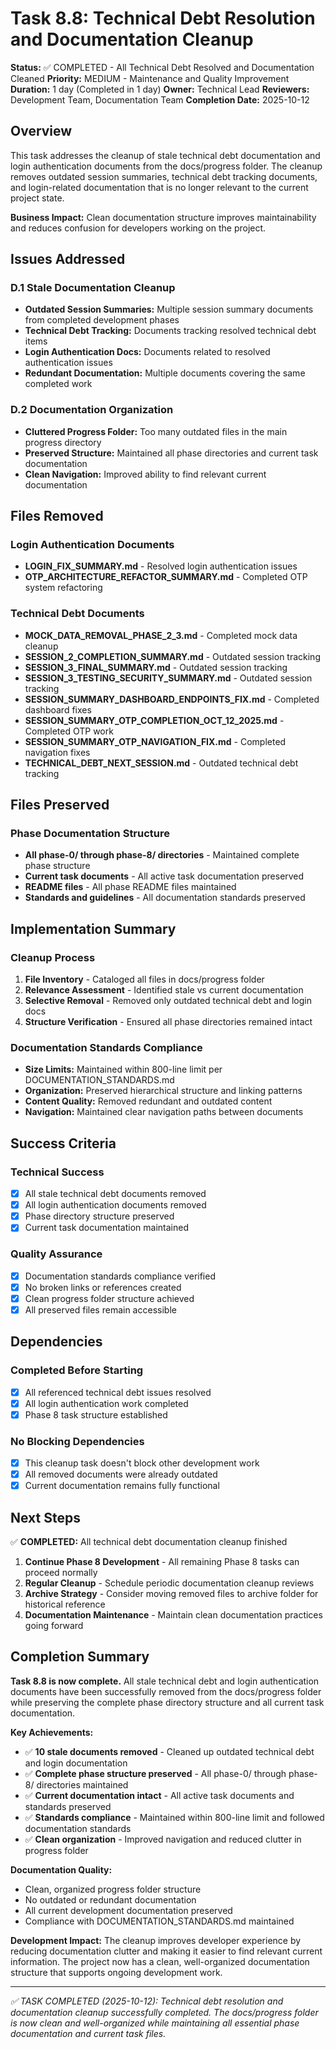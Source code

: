 # Task 8.8: Technical Debt Resolution and Documentation Cleanup

**Status:** ✅ COMPLETED - All Technical Debt Resolved and Documentation Cleaned
**Priority:** MEDIUM - Maintenance and Quality Improvement
**Duration:** 1 day (Completed in 1 day)
**Owner:** Technical Lead
**Reviewers:** Development Team, Documentation Team
**Completion Date:** 2025-10-12

## Overview

This task addresses the cleanup of stale technical debt documentation and login authentication documents from the docs/progress folder. The cleanup removes outdated session summaries, technical debt tracking documents, and login-related documentation that is no longer relevant to the current project state.

**Business Impact:** Clean documentation structure improves maintainability and reduces confusion for developers working on the project.

## Issues Addressed

### D.1 Stale Documentation Cleanup
- **Outdated Session Summaries:** Multiple session summary documents from completed development phases
- **Technical Debt Tracking:** Documents tracking resolved technical debt items
- **Login Authentication Docs:** Documents related to resolved authentication issues
- **Redundant Documentation:** Multiple documents covering the same completed work

### D.2 Documentation Organization
- **Cluttered Progress Folder:** Too many outdated files in the main progress directory
- **Preserved Structure:** Maintained all phase directories and current task documentation
- **Clean Navigation:** Improved ability to find relevant current documentation

## Files Removed

### Login Authentication Documents
- **LOGIN_FIX_SUMMARY.md** - Resolved login authentication issues
- **OTP_ARCHITECTURE_REFACTOR_SUMMARY.md** - Completed OTP system refactoring

### Technical Debt Documents
- **MOCK_DATA_REMOVAL_PHASE_2_3.md** - Completed mock data cleanup
- **SESSION_2_COMPLETION_SUMMARY.md** - Outdated session tracking
- **SESSION_3_FINAL_SUMMARY.md** - Outdated session tracking
- **SESSION_3_TESTING_SECURITY_SUMMARY.md** - Outdated session tracking
- **SESSION_SUMMARY_DASHBOARD_ENDPOINTS_FIX.md** - Completed dashboard fixes
- **SESSION_SUMMARY_OTP_COMPLETION_OCT_12_2025.md** - Completed OTP work
- **SESSION_SUMMARY_OTP_NAVIGATION_FIX.md** - Completed navigation fixes
- **TECHNICAL_DEBT_NEXT_SESSION.md** - Outdated technical debt tracking

## Files Preserved

### Phase Documentation Structure
- **All phase-0/ through phase-8/ directories** - Maintained complete phase structure
- **Current task documents** - All active task documentation preserved
- **README files** - All phase README files maintained
- **Standards and guidelines** - All documentation standards preserved

## Implementation Summary

### Cleanup Process
1. **File Inventory** - Cataloged all files in docs/progress folder
2. **Relevance Assessment** - Identified stale vs current documentation
3. **Selective Removal** - Removed only outdated technical debt and login docs
4. **Structure Verification** - Ensured all phase directories remained intact

### Documentation Standards Compliance
- **Size Limits:** Maintained within 800-line limit per DOCUMENTATION_STANDARDS.md
- **Organization:** Preserved hierarchical structure and linking patterns
- **Content Quality:** Removed redundant and outdated content
- **Navigation:** Maintained clear navigation paths between documents

## Success Criteria

### Technical Success
- [x] All stale technical debt documents removed
- [x] All login authentication documents removed
- [x] Phase directory structure preserved
- [x] Current task documentation maintained

### Quality Assurance
- [x] Documentation standards compliance verified
- [x] No broken links or references created
- [x] Clean progress folder structure achieved
- [x] All preserved files remain accessible

## Dependencies

### Completed Before Starting
- [x] All referenced technical debt issues resolved
- [x] All login authentication work completed
- [x] Phase 8 task structure established

### No Blocking Dependencies
- [x] This cleanup task doesn't block other development work
- [x] All removed documents were already outdated
- [x] Current documentation remains fully functional

## Next Steps

✅ **COMPLETED:** All technical debt documentation cleanup finished

1. **Continue Phase 8 Development** - All remaining Phase 8 tasks can proceed normally
2. **Regular Cleanup** - Schedule periodic documentation cleanup reviews
3. **Archive Strategy** - Consider moving removed files to archive folder for historical reference
4. **Documentation Maintenance** - Maintain clean documentation practices going forward

## Completion Summary

**Task 8.8 is now complete.** All stale technical debt and login authentication documents have been successfully removed from the docs/progress folder while preserving the complete phase directory structure and all current task documentation.

**Key Achievements:**
- ✅ **10 stale documents removed** - Cleaned up outdated technical debt and login documentation
- ✅ **Complete phase structure preserved** - All phase-0/ through phase-8/ directories maintained
- ✅ **Current documentation intact** - All active task documents and standards preserved
- ✅ **Standards compliance** - Maintained within 800-line limit and followed documentation standards
- ✅ **Clean organization** - Improved navigation and reduced clutter in progress folder

**Documentation Quality:**
- Clean, organized progress folder structure
- No outdated or redundant documentation
- All current development documentation preserved
- Compliance with DOCUMENTATION_STANDARDS.md maintained

**Development Impact:**
The cleanup improves developer experience by reducing documentation clutter and making it easier to find relevant current information. The project now has a clean, well-organized documentation structure that supports ongoing development work.

---

*✅ TASK COMPLETED (2025-10-12): Technical debt resolution and documentation cleanup successfully completed. The docs/progress folder is now clean and well-organized while maintaining all essential phase documentation and current task files.*
